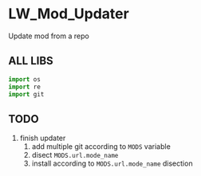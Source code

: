 # LW_Mod_Updater
Update mod from a repo

## ALL LIBS

```py
import os
import re
import git
```

## TODO

1. finish updater
	1. add multiple git according to `MODS` variable
	1. disect `MODS.url.mode_name`
	1. install according to `MODS.url.mode_name` disection
